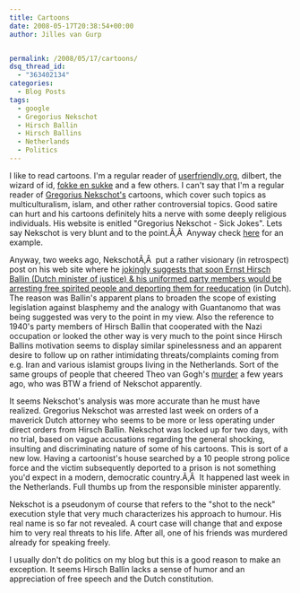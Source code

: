 ```yaml
---
title: Cartoons
date: 2008-05-17T20:38:54+00:00
author: Jilles van Gurp


permalink: /2008/05/17/cartoons/
dsq_thread_id:
  - "363402134"
categories:
  - Blog Posts
tags:
  - google
  - Gregorius Nekschot
  - Hirsch Ballin
  - Hirsch Ballins
  - Netherlands
  - Politics
---
```

I like to read cartoons. I'm a regular reader of [userfriendly.org](http://userfriendly.org/), dilbert, the wizard of id, [fokke en sukke](http://www.foksuk.nl/) and a few others. I can't say that I'm a regular reader of [Gregorius Nekschot's](http://gregoriusnekschot.n) cartoons, which cover such topics as multiculturalism, islam, and other rather controversial topics. Good satire can hurt and his cartoons definitely hits a nerve with some deeply religious individuals. His website is enitled "Gregorius Nekschot - Sick Jokes". Lets say Nekschot is very blunt and to the point.Ã‚Â  Anyway check [here](http://gregoriusnekschot.nl/blog/index.php?title=multiple_choice&more=1&c=1&tb=1&pb=1) for an example.

Anyway, two weeks ago, NekschotÃ‚Â  put a rather visionary (in retrospect) post on his web site where he [jokingly suggests that soon Ernst Hirsch Ballin (Dutch minister of justice) & his uniformed party members would be arresting free spirited people and deporting them for reeducation](http://gregoriusnekschot.nl/blog/index.php?title=hirsch_de_muilkorver_ballin&more=1&c=1&tb=1&pb=1) (in Dutch). The reason was Ballin's apparent plans to broaden the scope of existing legislation against blasphemy and the analogy with Guantanomo that was being suggested was very to the point in my view. Also the reference to 1940's party members of Hirsch Ballin that cooperated with the Nazi occupation or looked the other way is very much to the point since Hirsch Ballins motivation seems to display similar spinelessness and an apparent desire to follow up on rather intimidating threats/complaints coming from e.g. Iran and various islamist groups living in the Netherlands. Sort of the same groups of people that cheered Theo van Gogh's [murder](http://images.google.com/imgres?imgurl=http://prodos.thinkertothinker.com/wp-content/photos/theo_van_gogh_murdered_by_religion_of_peace.jpg&imgrefurl=http://prodos.thinkertothinker.com/%3Fm%3D200705&h=293&w=300&sz=15&hl=en&start=1&um=1&tbnid=2VoNnNoS2BDXxM:&tbnh=113&tbnw=116&prev=/images%3Fq%3Dtheo%2Bvan%2Bgogh%26um%3D1%26hl%3Den%26client%3Dfirefox-a%26rls%3Dorg.mozilla:en-US:official%26sa%3DN) a few years ago, who was BTW a friend of Nekschot apparently.

It seems Nekschot's analysis was more accurate than he must have realized. Gregorius Nekschot was arrested last week on orders of a maverick Dutch attorney who seems to be more or less operating under direct orders from Hirsch Ballin. Nekschot was locked up for two days, with no trial, based on vague accusations regarding the general shocking, insulting and discriminating nature of some of his cartoons. This is sort of a new low. Having a cartoonist's house searched by a 10 people strong police force and the victim subsequently deported to a prison is not something you'd expect in a modern, democratic country.Ã‚Â  It happened last week in the Netherlands. Full thumbs up from the responsible minister apparently.

Nekschot is a pseudonym of course that refers to the "shot to the neck" execution style that very much characterizes his approach to humour. His real name is so far not revealed. A court case will change that and expose him to very real threats to his life. After all, one of his friends was murdered already for speaking freely.

I usually don't do politics on my blog but this is a good reason to make an exception. It seems Hirsch Ballin lacks a sense of humor and an appreciation of free speech and the Dutch constitution.
